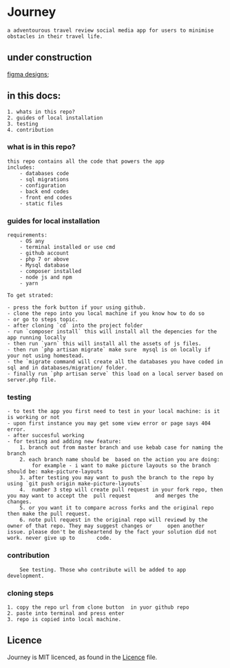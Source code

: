 # Journey
    a adventourous travel review social media app for users to minimise obstacles in their travel life.

## under construction
[figma designs](https://www.figma.com/file/378uw6bqTHjupupi1LgHym/mood-board-of-journey?node-id=0%3A1);
## in this docs:
    1. whats in this repo?
    2. guides of local installation
    3. testing
    4. contribution

### what is in this repo?
    this repo contains all the code that powers the app
    includes:
        - databases code
        - sql migrations
        - configuration
        - back end codes
        - front end codes
        - static files

### guides for local installation
    requirements:
        - OS any
        - terminal installed or use cmd
        - github account
        - php 7 or above
        - Mysql database
        - composer installed
        - node js and npm
        - yarn

    To get strated:

    - press the fork button if your using github.
    - clone the repo into you local machine if you know how to do so
    - or go to steps topic.
    - after cloning `cd` into the project folder
    - run `composer install` this will install all the depencies for the app running locally
    - then run `yarn` this will install all the assets of js files.
    - then run `php artisan migrate` make sure  mysql is on locally if your not using homestead.
    - the `migrate command will create all the databases you have coded in sql and in databases/migration/ folder.
    - finally run `php artisan serve` this load on a local server based on server.php file.

### testing 
    - to test the app you first need to test in your local machine: is it is working or not
    - upon first instance you may get some view error or page says 404 error.
    - after succesful working
    - for testing and adding new feature:
        1. branch out from master branch and use kebab case for naming the branch
        2. each branch name should be  based on the action you are doing:
            for example - i want to make picture layouts so the branch should be: make-picture-layouts
        3. after testing you may want to push the branch to the repo by using `git push origin make-picture-layouts`
        4.  number 3 step will create pull request in your fork repo, then you may want to accept the  pull request        and merges the changes.
        5. or you want it to compare across forks and the original repo then make the pull request.
        6. note pull request in the original repo will reviewd by the owner of that repo. They may suggest changes or     open another issue. please don't be disheartend by the fact your solution did not work. never give up to       code.

### contribution
        
        See testing. Those who contribute will be added to app development.

### cloning steps
    1. copy the repo url from clone button  in yuor github repo
    2. paste into terminal and press enter
    3. repo is copied into local machine.

## Licence

Journey is MIT licenced, as found in the [Licence](https://github.com/khorramk/Journey/blob/master/LICENSE) file.
